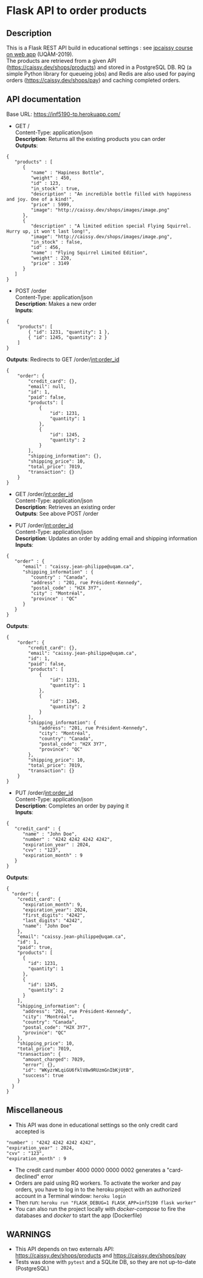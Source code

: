 # Flask API to order products


## Description

This is a Flask REST API build in educational settings : see [jpcaissy course on web app](https://github.com/jpcaissy/INF5190) (UQÀM-2019).  
The products are retrieved from a given API (https://caissy.dev/shops/products) and stored in a PostgreSQL DB. RQ (a simple Python library for queueing jobs) and Redis are also used for paying orders (https://caissy.dev/shops/pay) and caching completed orders.

## API documentation

Base URL: https://inf5190-tp.herokuapp.com/

- GET /  
Content-Type: application/json  
**Description**: Returns all the existing products you can order  
**Outputs**:  
```
{  
   "products" : [  
      {  
         "name" : "Hapiness Bottle",  
         "weight" : 450,  
         "id" : 123,  
         "in_stock" : true,  
         "description" : "An incredible bottle filled with happiness and joy. One of a kind!",  
         "price" : 5999,  
         "image": "http://caissy.dev/shops/images/image.png"  
      },  
      {  
         "description" : "A limited edition special Flying Squirrel. Hurry up, it won't last long!",  
         "image": "http://caissy.dev/shops/images/image.png",  
         "in_stock" : false,  
         "id" : 456,  
         "name" : "Flying Squirrel Limited Edition",  
         "weight" : 220,  
         "price" : 3149  
      }  
   ]  
}  
```  
- POST /order  
Content-Type: application/json  
**Description**: Makes a new order  
**Inputs**:  
```
{  
	"products": [  
        { "id": 1231, "quantity": 1 },  
        { "id": 1245, "quantity": 2 }  
    ]  
}  
```  
**Outputs**: Redirects to GET /order/<int:order_id> 
```
{  
    "order": {  
        "credit_card": {},  
        "email": null,  
        "id": 1,  
        "paid": false,  
        "products": [  
            {  
                "id": 1231,  
                "quantity": 1  
            },  
            {  
                "id": 1245,  
                "quantity": 2  
            }  
        ],  
        "shipping_information": {},  
        "shipping_price": 10,  
        "total_price": 7019,  
        "transaction": {}  
    }  
}  
```  

- GET /order/<int:order_id>   
Content-Type: application/json  
**Description**: Retrieves an existing order  
**Outputs**: See above POST /order  

- PUT /order/<int:order_id>  
Content-Type: application/json  
**Description**: Updates an order by adding email and shipping information  
**Inputs**:  
```
{  
   "order" : {  
      "email" : "caissy.jean-philippe@uqam.ca",  
      "shipping_information" : {  
         "country" : "Canada",  
         "address" : "201, rue Président-Kennedy",  
         "postal_code" : "H2X 3Y7",  
         "city" : "Montréal",  
         "province" : "QC"  
      }  
   }  
}  
```  
**Outputs**:  
```
{  
    "order": {  
        "credit_card": {},  
        "email": "caissy.jean-philippe@uqam.ca",  
        "id": 1,  
        "paid": false,  
        "products": [  
            {  
                "id": 1231,  
                "quantity": 1  
            },  
            {  
                "id": 1245,  
                "quantity": 2  
            }  
        ],  
        "shipping_information": {  
            "address": "201, rue Président-Kennedy",  
            "city": "Montréal",  
            "country": "Canada",  
            "postal_code": "H2X 3Y7",  
            "province": "QC"  
        },  
        "shipping_price": 10,  
        "total_price": 7019,  
        "transaction": {}  
    }  
}  
```  

- PUT /order/<int:order_id>  
Content-Type: application/json  
**Description**: Completes an order by paying it  
**Inputs**:  
```
{  
   "credit_card" : {  
      "name" : "John Doe",  
      "number" : "4242 4242 4242 4242",  
      "expiration_year" : 2024,  
      "cvv" : "123",  
      "expiration_month" : 9  
   }  
}  
```  
**Outputs**:  
```
{  
  "order": {  
    "credit_card": {  
      "expiration_month": 9,  
      "expiration_year": 2024,  
      "first_digits": "4242",  
      "last_digits": "4242",  
      "name": "John Doe"  
    },  
    "email": "caissy.jean-philippe@uqam.ca",  
    "id": 1,  
    "paid": true,  
    "products": [  
      {  
        "id": 1231,  
        "quantity": 1  
      },  
      {  
        "id": 1245,  
        "quantity": 2  
      }  
    ],  
    "shipping_information": {  
      "address": "201, rue Président-Kennedy",  
      "city": "Montréal",  
      "country": "Canada",  
      "postal_code": "H2X 3Y7",  
      "province": "QC"  
    },  
    "shipping_price": 10,  
    "total_price": 7019,  
    "transaction": {  
      "amount_charged": 7029,  
      "error": {},  
      "id": "WKyzrWLqiGU6fklV8w9RUzmGnIbKjUtB",  
      "success": true  
    }  
  }  
}  

```  

## Miscellaneous

- This API was done in educational settings so the only credit card accepted is  
```
"number" : "4242 4242 4242 4242",  
"expiration_year" : 2024,  
"cvv" : "123",  
"expiration_month" : 9  
```    
- The credit card number 4000 0000 0000 0002 generates a "card-declined" error  
- Orders are paid using RQ workers. To activate the worker and pay orders, you have to log in to the heroku project with an authorized account in a Terminal window: ```heroku login```  
- Then run: ```heroku run "FLASK_DEBUG=1 FLASK_APP=inf5190 flask worker"```  
- You can also run the project locally with *docker-compose* to fire the databases and *docker* to start the app (Dockerfile)

## WARNINGS

- This API depends on two externals API:  
https://caissy.dev/shops/products and https://caissy.dev/shops/pay  
- Tests was done with ```pytest``` and a SQLite DB, so they are not up-to-date (PostgreSQL)  
